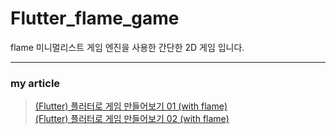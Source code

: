 # Flutter_flame_game

flame 미니멀리스트 게임 엔진을 사용한 간단한 2D 게임 입니다.<br/>

***

### my article
> [(Flutter) 플러터로 게임 만들어보기 01 (with flame)](https://blog.arong.info/flutter/2023/01/19/Flutter-%ED%94%8C%EB%9F%AC%ED%84%B0%EB%A1%9C-%EA%B2%8C%EC%9E%84-%EB%A7%8C%EB%93%A4%EC%96%B4%EB%B3%B4%EA%B8%B0-(with-flame).html)<br/>
> [(Flutter) 플러터로 게임 만들어보기 02 (with flame)](https://)<br/>
